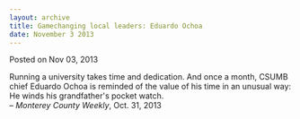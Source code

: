 ```yaml
---
layout: archive
title: Gamechanging local leaders: Eduardo Ochoa
date: November 3 2013
---
```





<span class="date">Posted on Nov 03, 2013    </span>
<p>Running a university takes time and dedication. And once a
month, CSUMB chief Eduardo Ochoa is reminded of the value of his
time in an unusual way: He winds his grandfather&apos;s pocket
watch.<br>
&#x2013; <em>Monterey County Weekly</em>, Oct. 31, 2013</br></p>





